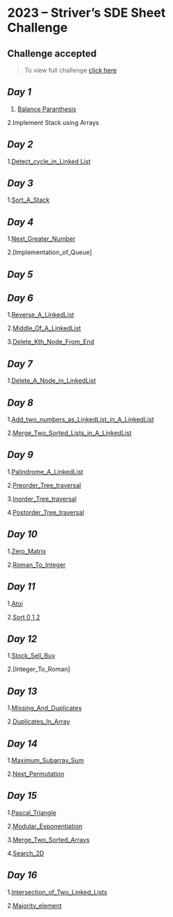 # 2023 – Striver’s SDE Sheet Challenge
## Challenge accepted

> To view full challenge [click here](https://takeuforward.org/interviews/strivers-sde-sheet-challenge-2023/)


## *Day 1*
1. [Balance Paranthesis](https://takeuforward.org/data-structure/check-for-balanced-parentheses/)

  2.Implement Stack using Arrays

## *Day 2*
1.[Detect_cycle_in_Linked List](https://www.codingninjas.com/codestudio/problems/cycle-detection-in-a-singly-linked-list_8230683?challengeSlug=striver-sde-challenge)

## *Day 3*
1.[Sort_A_Stack](https://www.codingninjas.com/codestudio/problems/sort-a-stack_985275?topList=striver-sde-sheet-problems&utm_source=striver&utm_medium=website&leftPanelTab=1)

## *Day 4*
1.[Next_Greater_Number](https://www.codingninjas.com/codestudio/problems/next-greater-element_8230718?challengeSlug=striver-sde-challenge)

2.[Implementation_of_Queue]

## *Day 5*

## *Day 6*
1.[Reverse_A_LinkedList](https://www.codingninjas.com/codestudio/problems/reverse-linked-list_8230724?challengeSlug=striver-sde-challenge&leftPanelTab=1)

2.[Middle_Of_A_LinkedList](https://www.codingninjas.com/codestudio/problems/middle-of-linked-list_8230764?challengeSlug=striver-sde-challenge)

3.[Delete_Kth_Node_From_End](https://www.codingninjas.com/codestudio/problems/delete-kth-node-from-end_8230725?challengeSlug=striver-sde-challenge&leftPanelTab=1)


## *Day 7*
1.[Delete_A_Node_in_LinkedList](https://www.codingninjas.com/codestudio/problems/delete-node-in-a-linked-list_8230813?challengeSlug=striver-sde-challenge&leftPanelTab=1)


## *Day 8*
1.[Add_two_numbers_as_LinkedList_in_A_LinkedList](https://www.codingninjas.com/codestudio/problems/add-two-numbers-as-linked-lists_8230833?challengeSlug=striver-sde-challenge&leftPanelTab=1)

2.[Merge_Two_Sorted_Lists_in_A_LinkedList](https://www.codingninjas.com/codestudio/problems/merge-two-sorted-linked-lists_8230729?challengeSlug=striver-sde-challenge&leftPanelTab=1)

## *Day 9*
1.[Palindrome_A_LinkedList](https://www.codingninjas.com/codestudio/problems/palindrome-linked-list_8230717?challengeSlug=striver-sde-challenge&leftPanelTab=1)

2.[Preorder_Tree_traversal](https://www.codingninjas.com/codestudio/problems/preorder-traversal_8230856?challengeSlug=striver-sde-challenge&leftPanelTab=1)

3.[Inorder_Tree_traversal](https://www.codingninjas.com/codestudio/problems/inorder-traversal_8230857?challengeSlug=striver-sde-challenge)

4.[Postorder_Tree_traversal](https://www.codingninjas.com/codestudio/problems/postorder-traversal_8230858?challengeSlug=striver-sde-challenge&leftPanelTab=1)


## *Day 10*
1.[Zero_Matrix](https://www.codingninjas.com/codestudio/problems/set-matrix-zeros_8230862?challengeSlug=striver-sde-challenge)

2.[Roman_To_Integer](https://www.codingninjas.com/codestudio/problems/981308?topList=striver-sde-sheet-problems&utm_source=striver&utm_medium=website&leftPanelTab=1)


## *Day 11*
1.[Atoi](https://www.codingninjas.com/codestudio/problems/981270?topList=striver-sde-sheet-problems&utm_source=striver&utm_medium=website&leftPanelTab=1)

2.[Sort 0 1 2](https://www.codingninjas.com/codestudio/problems/631055?topList=striver-sde-sheet-problems&utm_source=striver&utm_medium=website&leftPanelTab=1)


## *Day 12*

1.[Stock_Sell_Buy](https://www.codingninjas.com/codestudio/problems/893405?topList=striver-sde-sheet-problems&utm_source=striver&utm_medium=website&leftPanelTab=1)

2.[Integer_To_Roman]


## *Day 13*

1.[Missing_And_Duplicates](https://www.codingninjas.com/codestudio/problems/873366?topList=striver-sde-sheet-problems&utm_source=striver&utm_medium=website)

2.[Duplicates_In_Array](https://www.codingninjas.com/codestudio/problems/1112602?topList=striver-sde-sheet-problems&utm_source=striver&utm_medium=website&leftPanelTab=1)


## *Day 14*

1.[Maximum_Subarray_Sum](https://www.codingninjas.com/studio/problems/maximum-subarray-sum_8230694?challengeSlug=striver-sde-challenge&leftPanelTab=1)

2.[Next_Permutation](https://www.codingninjas.com/codestudio/problems/893046?topList=striver-sde-sheet-problems&utm_source=striver&utm_medium=website&leftPanelTab=1)

## *Day 15*

1.[Pascal_Triangle](https://www.codingninjas.com/codestudio/problems/print-pascal-s-triangle_6917910?utm_source=youtube&utm_medium=affiliate&utm_campaign=striver_Arrayproblems&leftPanelTab=1)

2.[Modular_Exponentiation](https://www.codingninjas.com/codestudio/problems/1082146?topList=striver-sde-sheet-problems&utm_source=striver&utm_medium=website&leftPanelTab=0)

3.[Merge_Two_Sorted_Arrays](https://www.codingninjas.com/studio/problems/merge-two-sorted-arrays_8230835?challengeSlug=striver-sde-challenge&leftPanelTab=1)

4.[Search_2D](https://www.codingninjas.com/studio/problems/search-in-a-2d-matrix_8230773?challengeSlug=striver-sde-challenge)


## *Day 16*

1.[Intersection_of_Two_Linked_Lists](https://www.codingninjas.com/codestudio/problems/630457?topList=striver-sde-sheet-problems&utm_source=striver&utm_medium=website&leftPanelTab=0)

2.[Majority_element](https://www.codingninjas.com/studio/problems/day-6-majority-element_8230731?challengeSlug=striver-sde-challenge&leftPanelTab=0)